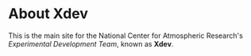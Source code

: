 # About Xdev

This is the main site for the National Center for Atmospheric Research's *Experimental Development Team*, known as **Xdev**.
